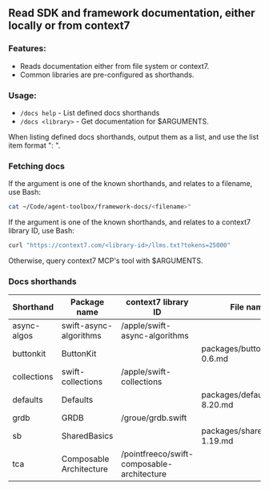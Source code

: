 ## Read SDK and framework documentation, either locally or from context7

### Features:

- Reads documentation either from file system or context7.
- Common libraries are pre-configured as shorthands.

### Usage:

- `/docs help` - List defined docs shorthands
- `/docs <library>` - Get documentation for $ARGUMENTS.

When listing defined docs shorthands, output them as a list, and use the list
item format "<shorthand>: <package name>".

### Fetching docs

If the argument is one of the known shorthands, and relates to a filename, use
Bash:

```bash
cat ~/Code/agent-toolbox/framework-docs/<filename>"
```

If the argument is one of the known shorthands, and relates to a context7
library ID, use Bash:

```bash
curl "https://context7.com/<library-id>/llms.txt?tokens=25000"
```

Otherwise, query context7 MCP's tool with $ARGUMENTS.

### Docs shorthands

| Shorthand   | Package name            | context7 library ID                        | File name                     |
| ----------- | ----------------------- | ------------------------------------------ | ----------------------------- |
| async-algos | swift-async-algorithms  | /apple/swift-async-algorithms              |                               |
| buttonkit   | ButtonKit               |                                            | packages/buttonkit-0.6.md     |
| collections | swift-collections       | /apple/swift-collections                   |                               |
| defaults    | Defaults                |                                            | packages/defaults-8.20.md     |
| grdb        | GRDB                    | /groue/grdb.swift                          |                               |
| sb          | SharedBasics            |                                            | packages/sharedbasics-1.19.md |
| tca         | Composable Architecture | /pointfreeco/swift-composable-architecture |                               |
